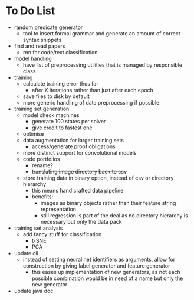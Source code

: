 # To Do List
- random predicate generator
    - tool to insert formal grammar and generate an amount of correct syntax snippets
- find and read papers
    - rnn for code/text classification
- model handling
    - have list of preprocessing utilities that is managed by responsible class
- training
    - calculate training error thus far
        - after X iterations rather than just after each epoch
    - save files to disk by default
    - more generic handling of data preprocessing if possible
- training set generation
    - model check machines
        - generate 100 states per solver
        - give credit to fastest one
    - optimise
    - data augmentation for larger training sets
        - access/generate proof obligations
    - more distinct support for convolutional models
    - code portfolios
        - rename?
        - ~~translating image directory back to csv~~
    - store training data in binary option, instead of csv or directory hierarchy
        - this means hand crafted data pipeline
        - benefits:
            - images as binary objects rather than their feature string representation
            - still regression is part of the deal as no directory hierarchy is necessary but only the data pack
- training set analysis
    - add fancy stuff for classification
        - t-SNE
        - PCA
- update cli
    - instead of setting neural net identifiers as arguments, allow for construction by giving label generator and feature generator
        - this eases up implementation of new generators, as not each possible combination would be in need of a name but only the new generator
- update java doc
